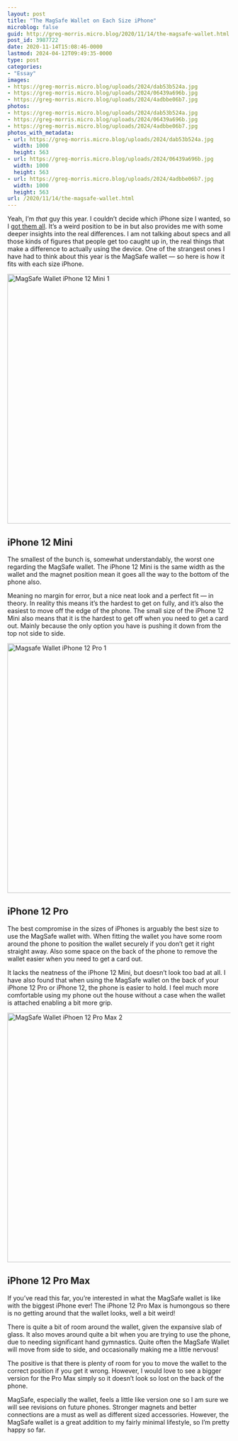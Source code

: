 ```yaml
---
layout: post
title: "The MagSafe Wallet on Each Size iPhone"
microblog: false
guid: http://greg-morris.micro.blog/2020/11/14/the-magsafe-wallet.html
post_id: 3987722
date: 2020-11-14T15:08:46-0000
lastmod: 2024-04-12T09:49:35-0000
type: post
categories:
- "Essay"
images:
- https://greg-morris.micro.blog/uploads/2024/dab53b524a.jpg
- https://greg-morris.micro.blog/uploads/2024/06439a696b.jpg
- https://greg-morris.micro.blog/uploads/2024/4adbbe06b7.jpg
photos:
- https://greg-morris.micro.blog/uploads/2024/dab53b524a.jpg
- https://greg-morris.micro.blog/uploads/2024/06439a696b.jpg
- https://greg-morris.micro.blog/uploads/2024/4adbbe06b7.jpg
photos_with_metadata:
- url: https://greg-morris.micro.blog/uploads/2024/dab53b524a.jpg
  width: 1000
  height: 563
- url: https://greg-morris.micro.blog/uploads/2024/06439a696b.jpg
  width: 1000
  height: 563
- url: https://greg-morris.micro.blog/uploads/2024/4adbbe06b7.jpg
  width: 1000
  height: 563
url: /2020/11/14/the-magsafe-wallet.html
---
```

<p><!--kg-card-begin: html--></p>
<p>Yeah, I’m <em>that</em> guy this year. I couldn’t decide which iPhone size I wanted, so I <a href="https://twitter.com/GR36/status/1327606056562925569?s=20">got them all</a>. It’s a weird position to be in but also provides me with some deeper insights into the real differences. I am not talking about specs and all those kinds of figures that people get too caught up in, the real things that make a difference to actually using the device. One of the strangest ones I have had to think about this year is the MagSafe wallet — so here is how it fits with each size iPhone.</p>
<p><img style="margin-left: auto; margin-right: auto;" title="MagSafe-Wallet-iPhone-12-Mini-1.jpg" src="https://greg-morris.micro.blog/uploads/2024/dab53b524a.jpg" alt="MagSafe Wallet iPhone 12 Mini 1" width="1000" height="563" border="0" /></p>
<h2>iPhone 12 Mini</h2>
<p>The smallest of the bunch is, somewhat understandably, the worst one regarding the MagSafe wallet. The iPhone 12 Mini is the same width as the wallet and the magnet position mean it goes all the way to the bottom of the phone also.</p>
<p>Meaning no margin for error, but a nice neat look and a perfect fit — in theory. In reality this means it’s the hardest to get on fully, and it’s also the easiest to move off the edge of the phone. The small size of the iPhone 12 Mini also means that it is the hardest to get off when you need to get a card out. Mainly because the only option you have is pushing it down from the top not side to side.</p>
<p><img style="margin-left: auto; margin-right: auto;" title="Magsafe-Wallet-iPhone-12-Pro-1.jpg" src="https://greg-morris.micro.blog/uploads/2024/06439a696b.jpg" alt="Magsafe Wallet iPhone 12 Pro 1" width="1000" height="563" border="0" /></p>
<h2>iPhone 12 Pro</h2>
<p>The best compromise in the sizes of iPhones is arguably the best size to use the MagSafe wallet with. When fitting the wallet you have some room around the phone to position the wallet securely if you don’t get it right straight away. Also some space on the back of the phone to remove the wallet easier when you need to get a card out.</p>
<p>It lacks the neatness of the iPhone 12 Mini, but doesn’t look too bad at all. I have also found that when using the MagSafe wallet on the back of your iPhone 12 Pro or iPhone 12, the phone is easier to hold. I feel much more comfortable using my phone out the house without a case when the wallet is attached enabling a bit more grip.</p>
<p><img style="margin-left: auto; margin-right: auto;" title="MagSafe-Wallet-iPhoen-12-Pro-Max-2.jpg" src="https://greg-morris.micro.blog/uploads/2024/4adbbe06b7.jpg" alt="MagSafe Wallet iPhoen 12 Pro Max 2" width="1000" height="563" border="0" /></p>
<h2>iPhone 12 Pro Max</h2>
<p>If you’ve read this far, you’re interested in what the MagSafe wallet is like with the biggest iPhone ever! The iPhone 12 Pro Max is humongous so there is no getting around that the wallet looks, well a bit weird!</p>
<p>There is quite a bit of room around the wallet, given the expansive slab of glass. It also moves around quite a bit when you are trying to use the phone, due to needing significant hand gymnastics. Quite often the MagSafe Wallet will move from side to side, and occasionally making me a little nervous!</p>
<p>The positive is that there is plenty of room for you to move the wallet to the correct position if you get it wrong. However, I would love to see a bigger version for the Pro Max simply so it doesn’t look so lost on the back of the phone.</p>
<p>MagSafe, especially the wallet, feels a little like version one so I am sure we will see revisions on future phones. Stronger magnets and better connections are a must as well as different sized accessories. However, the MagSafe wallet is a great addition to my fairly minimal lifestyle, so I’m pretty happy so far.</p>
<p><!--kg-card-end: html--></p>
